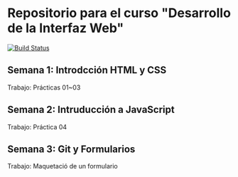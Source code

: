# Repositorio para el curso "Desarrollo de la Interfaz Web"

[![Build Status](https://encrypted-tbn0.gstatic.com/images?q=tbn:ANd9GcTOTDFGwgHpz2oENWbfqFMQTErcPLe6faotq0rH5TmgVPFit9CngBX8DvBp8M-zmGmPfv0&usqp=CAU)](https://nescalan.github.io/nelson-portfolio)

## Semana 1: Introdcción HTML y CSS

Trabajo: Prácticas 01~03

## Semana 2: Intruducción a JavaScript

Trabajo: Práctica 04

## Semana 3: Git y Formularios

Trabajo: Maquetació de un formulario
